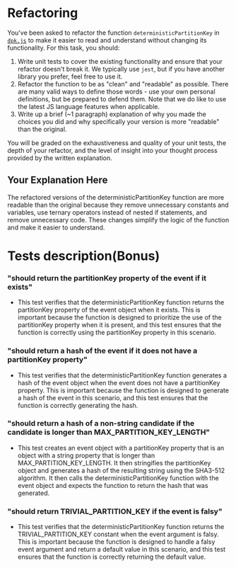 # Refactoring

You've been asked to refactor the function `deterministicPartitionKey` in [`dpk.js`](dpk.js) to make it easier to read and understand without changing its functionality. For this task, you should:

1. Write unit tests to cover the existing functionality and ensure that your refactor doesn't break it. We typically use `jest`, but if you have another library you prefer, feel free to use it.
2. Refactor the function to be as "clean" and "readable" as possible. There are many valid ways to define those words - use your own personal definitions, but be prepared to defend them. Note that we do like to use the latest JS language features when applicable.
3. Write up a brief (~1 paragraph) explanation of why you made the choices you did and why specifically your version is more "readable" than the original.

You will be graded on the exhaustiveness and quality of your unit tests, the depth of your refactor, and the level of insight into your thought process provided by the written explanation.

## Your Explanation Here

The refactored versions of the deterministicPartitionKey function are more readable than the original because they remove unnecessary constants and variables, use ternary operators instead of nested if statements, and remove unnecessary code. These changes simplify the logic of the function and make it easier to understand.


# Tests description(Bonus)

### "should return the partitionKey property of the event if it exists"
- This test verifies that the deterministicPartitionKey function returns the partitionKey property of the event object when it exists. This is important because the function is designed to prioritize the use of the partitionKey property when it is present, and this test ensures that the function is correctly using the partitionKey property in this scenario.

### "should return a hash of the event if it does not have a partitionKey property"
- This test verifies that the deterministicPartitionKey function generates a hash of the event object when the event does not have a partitionKey property. This is important because the function is designed to generate a hash of the event in this scenario, and this test ensures that the function is correctly generating the hash.

### "should return a hash of a non-string candidate if the candidate is longer than MAX_PARTITION_KEY_LENGTH"
- This test creates an event object with a partitionKey property that is an object with a string property that is longer than MAX_PARTITION_KEY_LENGTH. It then stringifies the partitionKey object and generates a hash of the resulting string using the SHA3-512 algorithm. It then calls the deterministicPartitionKey function with the event object and expects the function to return the hash that was generated.

### "should return TRIVIAL_PARTITION_KEY if the event is falsy"
- This test verifies that the deterministicPartitionKey function returns the TRIVIAL_PARTITION_KEY constant when the event argument is falsy. This is important because the function is designed to handle a falsy event argument and return a default value in this scenario, and this test ensures that the function is correctly returning the default value.